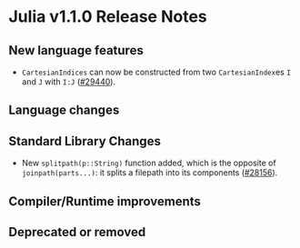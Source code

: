 Julia v1.1.0 Release Notes
==========================

New language features
---------------------

  * `CartesianIndices` can now be constructed from two `CartesianIndex`es `I` and `J` with `I:J` ([#29440]).

Language changes
----------------


Standard Library Changes
------------------------

  * New `splitpath(p::String)` function added, which is the opposite of `joinpath(parts...)`: it splits a filepath into its components ([#28156]).

Compiler/Runtime improvements
-----------------------------


Deprecated or removed
---------------------


<!--- generated by NEWS-update.jl: -->
[#29440]: https://github.com/JuliaLang/julia/issues/29440
[#28156]: https://github.com/JuliaLang/julia/issues/28156
